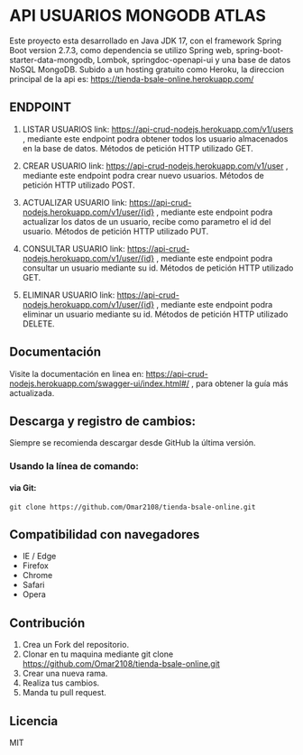 # API USUARIOS MONGODB ATLAS
Este proyecto esta desarrollado en Java JDK 17, con el framework Spring Boot version 2.7.3, como dependencia se utilizo Spring web, spring-boot-starter-data-mongodb, Lombok, springdoc-openapi-ui y una base de datos NoSQL MongoDB. Subido a un hosting gratuito como Heroku, la direccion principal de la api es: https://tienda-bsale-online.herokuapp.com/


## ENDPOINT
1. LISTAR USUARIOS
link: https://api-crud-nodejs.herokuapp.com/v1/users , mediante este endpoint podra obtener todos los usuario almacenados en la base de datos. Métodos de petición HTTP utilizado GET.

2. CREAR USUARIO
link: https://api-crud-nodejs.herokuapp.com/v1/user , mediante este endpoint podra crear nuevo usuarios. Métodos de petición HTTP utilizado POST.

3. ACTUALIZAR USUARIO
link:  https://api-crud-nodejs.herokuapp.com/v1/user/{id} , mediante este endpoint podra actualizar los datos de un usuario, recibe como parametro el id del usuario. Métodos de petición HTTP utilizado PUT.

4. CONSULTAR USUARIO
link: https://api-crud-nodejs.herokuapp.com/v1/user/{id} , mediante este endpoint podra consultar un usuario mediante su id. Métodos de petición HTTP utilizado GET.

5. ELIMINAR USUARIO
link: https://api-crud-nodejs.herokuapp.com/v1/user/{id} , mediante este endpoint podra eliminar un usuario mediante su id. Métodos de petición HTTP utilizado DELETE.

## Documentación
Visite la documentación en linea en: https://api-crud-nodejs.herokuapp.com/swagger-ui/index.html#/ , para obtener la guía más actualizada.


## Descarga y registro de cambios:
Siempre se recomienda descargar desde GitHub la última versión.
###  Usando la línea de comando:
####  via Git:
    git clone https://github.com/Omar2108/tienda-bsale-online.git

## Compatibilidad con navegadores
- IE / Edge
- Firefox
- Chrome
- Safari
- Opera


## Contribución
1. Crea un Fork del repositorio.
2. Clonar en tu maquina mediante git clone https://github.com/Omar2108/tienda-bsale-online.git
3. Crear una nueva rama.
4. Realiza tus cambios.
5. Manda tu pull request.

## Licencia
MIT





